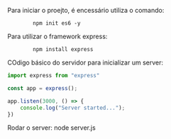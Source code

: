 Para iniciar o proejto, é encessário utiliza o comando:

            npm init es6 -y
Para utilizar o framework express:

            npm install express

COdigo básico do servidor para inicializar um server:

```javascript
import express from "express"

const app = express();

app.listen(3000, () => {
    console.log("Server started...");
})
```

Rodar o server:
        node server.js